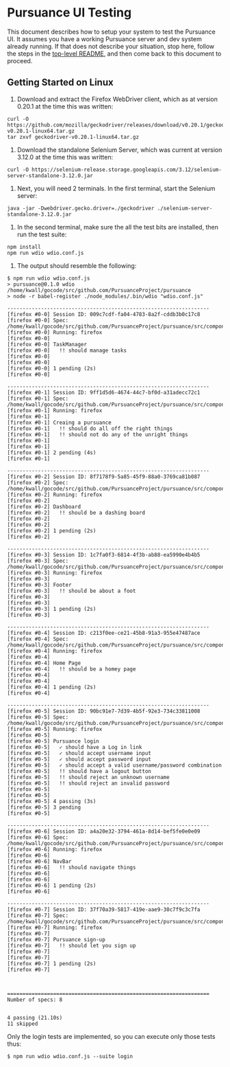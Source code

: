 # Pursuance UI Testing

This document describes how to setup your system to test the Pursuance
UI. It assumes you have a working Pursuance server and dev system
already running. If that does not describe your situation, stop here,
follow the steps in the [top-level README](README.md), and then come
back to this document to proceed.

## Getting Started on Linux

1. Download and extract the Firefox WebDriver client, which as at
version 0.20.1 at the time this was written:
```
curl -O https://github.com/mozilla/geckodriver/releases/download/v0.20.1/geckodriver-v0.20.1-linux64.tar.gz
tar zxvf geckodriver-v0.20.1-linux64.tar.gz
```
1. Download the standalone Selenium Server, which was current at version 
3.12.0 at the time this was written:
```
curl -O https://selenium-release.storage.googleapis.com/3.12/selenium-server-standalone-3.12.0.jar
```
1. Next, you will need 2 terminals. In the first terminal, start the 
Selenium server:
```
java -jar -Dwebdriver.gecko.driver=./geckodriver ./selenium-server-standalone-3.12.0.jar
```
1. In the second terminal, make sure the all the test bits are installed, 
then run the test suite:
```
npm install
npm run wdio wdio.conf.js
```
1. The output should resemble the following:
```
$ npm run wdio wdio.conf.js
> pursuance@0.1.0 wdio /home/kwall/gocode/src/github.com/PursuanceProject/pursuance
> node -r babel-register ./node_modules/.bin/wdio "wdio.conf.js"

------------------------------------------------------------------
[firefox #0-0] Session ID: 009c7cdf-fa04-4783-8a2f-cddb3b0c17c8
[firefox #0-0] Spec: /home/kwall/gocode/src/github.com/PursuanceProject/pursuance/src/components/Content/TaskManager/TaskManager.test.js
[firefox #0-0] Running: firefox
[firefox #0-0]
[firefox #0-0] TaskManager
[firefox #0-0]   !! should manage tasks
[firefox #0-0]
[firefox #0-0]
[firefox #0-0] 1 pending (2s)
[firefox #0-0]

------------------------------------------------------------------
[firefox #0-1] Session ID: 9ff1d5d6-4674-44c7-bf0d-a31adecc72c1
[firefox #0-1] Spec: /home/kwall/gocode/src/github.com/PursuanceProject/pursuance/src/components/CreatePursuance/CreatePursuance.test.js
[firefox #0-1] Running: firefox
[firefox #0-1]
[firefox #0-1] Creaing a pursuance
[firefox #0-1]   !! should do all off the right things
[firefox #0-1]   !! should not do any of the unright things
[firefox #0-1]
[firefox #0-1]
[firefox #0-1] 2 pending (4s)
[firefox #0-1]

------------------------------------------------------------------
[firefox #0-2] Session ID: 8f7178f9-5a85-45f9-88a0-3769ca81b087
[firefox #0-2] Spec: /home/kwall/gocode/src/github.com/PursuanceProject/pursuance/src/components/Dashboard/Dashboard.test.js
[firefox #0-2] Running: firefox
[firefox #0-2]
[firefox #0-2] Dashboard
[firefox #0-2]   !! should be a dashing board
[firefox #0-2]
[firefox #0-2]
[firefox #0-2] 1 pending (2s)
[firefox #0-2]

------------------------------------------------------------------
[firefox #0-3] Session ID: 1c7fa0f3-6814-4f3b-ab88-ea5990e4b4b5
[firefox #0-3] Spec: /home/kwall/gocode/src/github.com/PursuanceProject/pursuance/src/components/Footer/Footer.test.js
[firefox #0-3] Running: firefox
[firefox #0-3]
[firefox #0-3] Footer
[firefox #0-3]   !! should be about a foot
[firefox #0-3]
[firefox #0-3]
[firefox #0-3] 1 pending (2s)
[firefox #0-3]

------------------------------------------------------------------
[firefox #0-4] Session ID: c213f0ee-ce21-45b8-91a3-955e47487ace
[firefox #0-4] Spec: /home/kwall/gocode/src/github.com/PursuanceProject/pursuance/src/components/HomePage/HomePage.test.js
[firefox #0-4] Running: firefox
[firefox #0-4]
[firefox #0-4] Home Page
[firefox #0-4]   !! should be a homey page
[firefox #0-4]
[firefox #0-4]
[firefox #0-4] 1 pending (2s)
[firefox #0-4]

------------------------------------------------------------------
[firefox #0-5] Session ID: 90bc91e7-7d39-4b5f-92e3-734c33811008
[firefox #0-5] Spec: /home/kwall/gocode/src/github.com/PursuanceProject/pursuance/src/components/NavBar/LogIn/LogIn.test.js
[firefox #0-5] Running: firefox
[firefox #0-5]
[firefox #0-5] Pursuance login
[firefox #0-5]   ✓ should have a Log in link
[firefox #0-5]   ✓ should accept username input
[firefox #0-5]   ✓ should accept password input
[firefox #0-5]   ✓ should accept a valid username/password combination
[firefox #0-5]   !! should have a logout button
[firefox #0-5]   !! should reject an unknown username
[firefox #0-5]   !! should reject an invalid password
[firefox #0-5]
[firefox #0-5]
[firefox #0-5] 4 passing (3s)
[firefox #0-5] 3 pending
[firefox #0-5]

------------------------------------------------------------------
[firefox #0-6] Session ID: a4a20e32-3794-461a-8d14-bef5fe0e0e09
[firefox #0-6] Spec: /home/kwall/gocode/src/github.com/PursuanceProject/pursuance/src/components/NavBar/NavBar.test.js
[firefox #0-6] Running: firefox
[firefox #0-6]
[firefox #0-6] NavBar
[firefox #0-6]   !! should navigate things
[firefox #0-6]
[firefox #0-6]
[firefox #0-6] 1 pending (2s)
[firefox #0-6]

------------------------------------------------------------------
[firefox #0-7] Session ID: 37f70a39-5817-419e-aae9-30c7f9c3c7fa
[firefox #0-7] Spec: /home/kwall/gocode/src/github.com/PursuanceProject/pursuance/src/components/NavBar/SignUp/SignUp.test.js
[firefox #0-7] Running: firefox
[firefox #0-7]
[firefox #0-7] Pursuance sign-up
[firefox #0-7]   !! should let you sign up
[firefox #0-7]
[firefox #0-7]
[firefox #0-7] 1 pending (2s)
[firefox #0-7]



==================================================================
Number of specs: 8


4 passing (21.10s)
11 skipped
```
Only the login tests are implemented, so you can execute only those
tests thus:
```
$ npm run wdio wdio.conf.js --suite login
```
